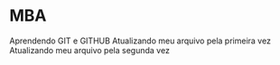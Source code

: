 # MBA
Aprendendo GIT e GITHUB
Atualizando meu arquivo pela primeira vez
Atualizando meu arquivo pela segunda vez
